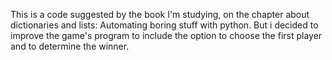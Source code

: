 This is a code suggested by the book I'm studying, on the chapter about dictionaries and lists: Automating boring stuff with python. But i decided to improve the game's program to include the option to choose the first player and to determine the winner.  
